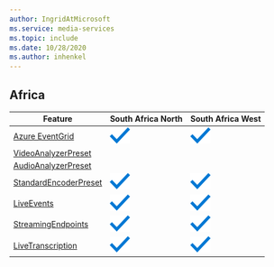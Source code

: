 ```yaml
---
author: IngridAtMicrosoft
ms.service: media-services
ms.topic: include
ms.date: 10/28/2020
ms.author: inhenkel
---
```


<!--Feature availability in region-->

## Africa

| Feature| South Africa North | South Africa West |
| --- | --- | --- |
| [Azure EventGrid](../monitoring/reacting-to-media-services-events.md) | ![africa north event grid general availability](../media/azure-clouds-regions/ga.svg) | ![africa south event grid general availability](../media/azure-clouds-regions/ga.svg) |
| [VideoAnalyzerPreset](../analyze-video-audio-files-concept.md) |  |  |
| [AudioAnalyzerPreset](../analyze-video-audio-files-concept.md) | |  |
| [StandardEncoderPreset](../encode-concept.md) | ![africa north StandardEncoderPreset general availability](../media/azure-clouds-regions/ga.svg) | ![africa south StandardEncoderPreset general availability](../media/azure-clouds-regions/ga.svg) |
| [LiveEvents](../stream-live-streaming-concept.md) | ![africa north LiveEvents general availability](../media/azure-clouds-regions/ga.svg) | ![africa south LiveEvents general availability](../media/azure-clouds-regions/ga.svg) |
| [StreamingEndpoints](../stream-streaming-endpoint-concept.md) | ![africa north StreamingEndpoints general availability](../media/azure-clouds-regions/ga.svg) | ![africa south StreamingEndpoints general availability](../media/azure-clouds-regions/ga.svg) |
| [LiveTranscription](../live-event-live-transcription-how-to.md) |![africa south LiveTranscription general availability](../media/azure-clouds-regions/ga.svg)  |![africa south LiveTranscription general availability](../media/azure-clouds-regions/ga.svg)  |
